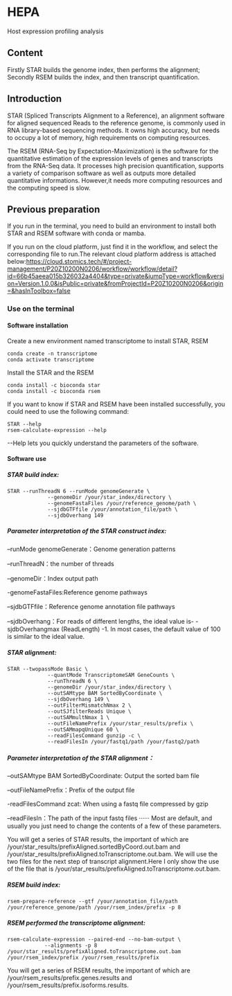 # HEPA
Host expression profiling analysis
## Content
Firstly STAR builds the genome index, then performs the alignment; 
Secondly RSEM builds the index, and then transcript quantification.
## Introduction
STAR (Spliced Transcripts Alignment to a Reference), an alignment software for aligned sequenced Reads to the reference genome, is commonly used in RNA library-based sequencing methods. It owns high accuracy, but needs to occupy a lot of memory, high requirements on computing resources.

The RSEM (RNA-Seq by Expectation-Maximization) is the software for the quantitative estimation of the expression levels of genes and transcripts from the RNA-Seq data. It processes high precision quantification, supports a variety of comparison software as well as outputs more detailed quantitative informations. However,it needs more computing resources and the computing speed is slow.
## Previous preparation
If you run in the terminal, you need to build an environment to install both STAR and RSEM software with conda or mamba.

If you run on the cloud platform, just find it in the workflow, and select the corresponding file to run.The relevant cloud platform address is attached below:https://cloud.stomics.tech/#/project-management/P20Z10200N0206/workflow/workflow/detail?id=66b45aeea015b326032a4404&type=private&jumpType=workflow&version=Version.1.0.0&isPublic=private&fromProjectId=P20Z10200N0206&origin=&hasInToolbox=false

### Use on the terminal
#### Software installation
Create a new environment named transcriptome to install STAR, RSEM
```
conda create -n transcriptome
conda activate transcriptome
```

Install the STAR and the RSEM
```
conda install -c bioconda star
conda install -c bioconda rsem
```

If you want to know if STAR and RSEM have been installed successfully, you could need to use the following command:
```
STAR --help
rsem-calculate-expression --help
```
--Help lets you quickly understand the parameters of the software.

#### Software use
##### STAR build index:
```
STAR --runThreadN 6 --runMode genomeGenerate \
             --genomeDir /your/star_index/directory \
             --genomeFastaFiles /your/reference_genome/path \
             --sjdbGTFfile /your/annotation_file/path \
             --sjdbOverhang 149
```

##### Parameter interpretation of the STAR construct index:
–runMode genomeGenerate：Genome generation patterns

–runThreadN：the number of threads

–genomeDir：Index output path

-genomeFastaFiles:Reference genome pathways

–sjdbGTFfile：Reference genome annotation file pathways

–sjdbOverhang：For reads of different lengths, the ideal value is- -sjdbOverhangmax (ReadLength) -1. In most cases, the default value of 100 is similar to the ideal value.




##### STAR alignment:
```
STAR --twopassMode Basic \
             --quantMode TranscriptomeSAM GeneCounts \
             --runThreadN 6 \
             --genomeDir /your/star_index/directory \
             --outSAMtype BAM SortedByCoordinate \
             --sjdbOverhang 149 \
             --outFilterMismatchNmax 2 \
             --outSJfilterReads Unique \
             --outSAMmultNmax 1 \
             --outFileNamePrefix /your/star_results/prefix \
             --outSAMmapqUnique 60 \
             --readFilesCommand gunzip -c \
             --readFilesIn /your/fastq1/path /your/fastq2/path
```
##### Parameter interpretation of the STAR alignment：
–outSAMtype BAM SortedByCoordinate: Output the sorted bam file

–outFileNamePrefix：Prefix of the output file

-readFilesCommand zcat: When using a fastq file compressed by gzip

–readFilesIn：The path of the input fastq files
······
Most are default, and usually you just need to change the contents of a few of these parameters.

You will get a series of STAR results, the important of which are /your/star_results/prefixAligned.sortedByCoord.out.bam and /your/star_results/prefixAligned.toTranscriptome.out.bam. We will use the two files for the next step of transcript alignment.Here I only show the use of the file that is /your/star_results/prefixAligned.toTranscriptome.out.bam.


##### RSEM build index:
```
rsem-prepare-reference --gtf /your/annotation_file/path /your/reference_genome/path /your/rsem_index/prefix -p 8
```


##### RSEM performed the transcriptome alignment:
```
rsem-calculate-expression --paired-end --no-bam-output \
            --alignments -p 8 /your/star_results/prefixAligned.toTranscriptome.out.bam /your/rsem_index/prefix /your/rsem_results/prefix
```

You will get a series of RSEM results, the important of which are /your/rsem_results/prefix.genes.results and /your/rsem_results/prefix.isoforms.results. 






